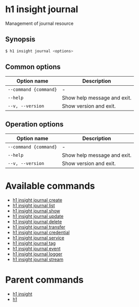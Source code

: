 
# h1 insight journal

Management of journal resource

## Synopsis

```bash
$ h1 insight journal <options>
```

## Common options

| Option name               | Description                 |
| ------------------------- | --------------------------- |
| ```--command {command}``` | -                           |
| ```--help```              | Show help message and exit. |
| ```--v, --version```      | Show version and exit.      |

## Operation options

| Option name               | Description                 |
| ------------------------- | --------------------------- |
| ```--command {command}``` | -                           |
| ```--help```              | Show help message and exit. |
| ```--v, --version```      | Show version and exit.      |

# Available commands

* [h1 insight journal create](./create/README.md)
* [h1 insight journal list](./list/README.md)
* [h1 insight journal show](./show/README.md)
* [h1 insight journal update](./update/README.md)
* [h1 insight journal delete](./delete/README.md)
* [h1 insight journal transfer](./transfer/README.md)
* [h1 insight journal credential](./credential/README.md)
* [h1 insight journal service](./service/README.md)
* [h1 insight journal tag](./tag/README.md)
* [h1 insight journal event](./event/README.md)
* [h1 insight journal logger](./logger/README.md)
* [h1 insight journal stream](./stream/README.md)

# Parent commands

* [h1 insight](./../README.md)
* [h1](./../../README.md)

